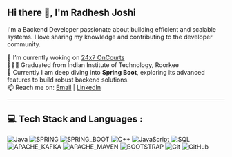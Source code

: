## Hi there 👋, I'm Radhesh Joshi

I'm a Backend Developer passionate about building efficient and scalable systems. I love sharing my knowledge and contributing to the developer community.

<!--
*radheshjoshi/radheshjoshi** is a ✨ _special_ ✨ repository because its `README.md` (this file) appears on your GitHub profile.

Here are some ideas to get you started:

- 🔭 I’m currently working on ...
- 🌱 I’m currently learning ...
- 👯 I’m looking to collaborate on ...
- 🤔 I’m looking for help with ...
- 💬 Ask me about ...
- 📫 How to reach me: ...
- 😄 Pronouns: ...
- ⚡ Fun fact: ...
-->

🌱 I’m currently woking on [24x7 OnCourts](https://oncourts.kerala.gov.in/about)  <br>
👩🏻‍🎓 Graduated from Indian Institute of Technology, Roorkee<br>
🤝 Currently I am deep diving into **Spring Boot**, exploring its advanced features to build robust backend solutions. <br>
📫 Reach me on: [Email](radheshjoshi904@gmail.com) | [LinkedIn](https://www.linkedin.com/in/radhesh-joshi-358156176/) <br>

---

## 💻 Tech Stack and Languages :
![Java](https://img.shields.io/badge/java-%23ED8B00.svg?style=for-the-badge&logo=openjdk&logoColor=white)
![SPRING](https://img.shields.io/badge/Spring-6DB33F?style=for-the-badge&logo=spring&logoColor=white)
![SPRING_BOOT](https://img.shields.io/badge/Spring_Boot-6DB33F?style=for-the-badge&logo=spring-boot&logoColor=white)
![C++](https://img.shields.io/badge/c++-%2300599C.svg?style=for-the-badge&logo=c%2B%2B&logoColor=white)
![JavaScript](https://img.shields.io/badge/javascript-%23323330.svg?style=for-the-badge&logo=javascript&logoColor=%23F7DF1E)
![SQL](https://img.shields.io/badge/SQL-005C84?style=for-the-badge&logo=mysql&logoColor=white)
![APACHE_KAFKA](https://img.shields.io/badge/Apache_Kafka-231F20?style=for-the-badge&logo=apache-kafka&logoColor=white)
![APACHE_MAVEN](https://img.shields.io/badge/apache_maven-C71A36?style=for-the-badge&logo=apachemaven&logoColor=white)
![BOOTSTRAP](https://img.shields.io/badge/Bootstrap-563D7C?style=for-the-badge&logo=bootstrap&logoColor=white)
![Git](https://img.shields.io/badge/git-%23F05033.svg?style=for-the-badge&logo=git&logoColor=white) 
![GitHub](https://img.shields.io/badge/github-%23121011.svg?style=for-the-badge&logo=github&logoColor=white)

<!-- Proudly created with GPRM ( https://gprm.itsvg.in ) -->
